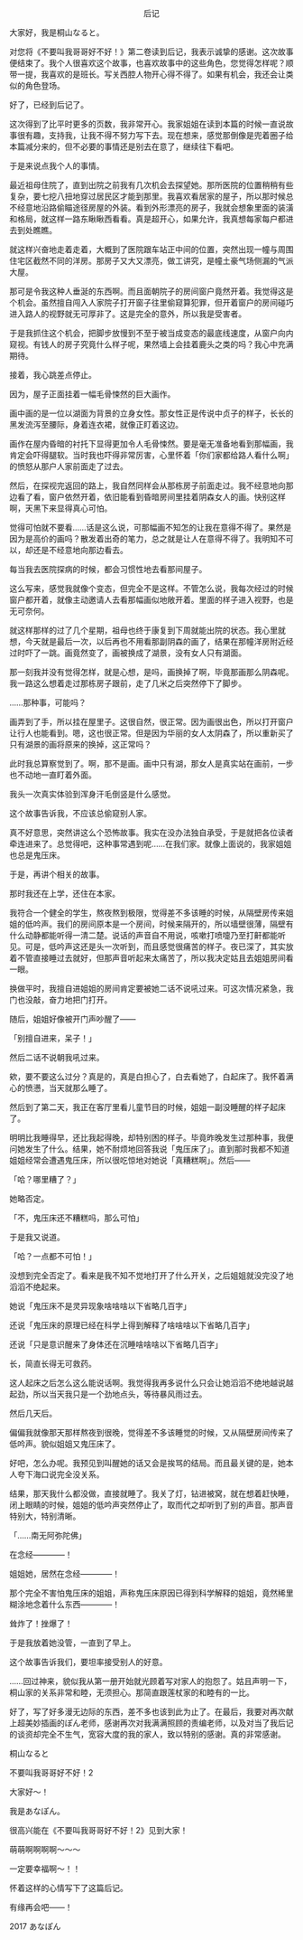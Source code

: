 <p align="center">后记</p>

大家好，我是桐山なると。

对您将《不要叫我哥哥好不好！》第二卷读到后记，我表示诚挚的感谢。这次故事便结束了。我个人很喜欢这个故事，也喜欢故事中的这些角色，您觉得怎样呢？顺带一提，我喜欢的是班长。写关西腔人物开心得不得了。如果有机会，我还会让类似的角色登场。

好了，已经到后记了。

这次得到了比平时更多的页数，我非常开心。我家姐姐在读到本篇的时候一直说故事很有趣，支持我，让我不得不努力写下去。现在想来，感觉那倒像是兜着圈子给本篇减分来的，但不必要的事情还是别去在意了，继续往下看吧。

于是来说点我个人的事情。

最近祖母住院了，直到出院之前我有几次机会去探望她。那所医院的位置稍稍有些复杂，要七挖八扭地穿过居民区才能到那里。我喜欢看居家的屋子，所以那时候总不经意地沿路偷瞄途径房屋的外装。看到外形漂亮的房子，我就会想象里面的装潢和格局，就这样一路东瞅瞅西看看。真是超开心，如果允许，我真想每家每户都进去到处瞧瞧。

就这样兴奋地走着走着，大概到了医院跟车站正中间的位置，突然出现一幢与周围住宅区截然不同的洋房。那房子又大又漂亮，做工讲究，是幢土豪气场侧漏的气派大屋。

那可是令我这种人垂涎的东西啊。而且面朝院子的房间窗户竟然开着。我觉得这是个机会。虽然擅自闯入人家院子打开窗子往里偷窥算犯罪，但开着窗户的房间碰巧进入路人的视野就无可厚非了。这是完全的意外，所以我是受害者。

于是我抓住这个机会，把脚步放慢到不至于被当成变态的最底线速度，从窗户向内窥视。有钱人的房子究竟什么样子呢，果然墙上会挂着鹿头之类的吗？我心中充满期待。

接着，我心跳差点停止。

因为，屋子正面挂着一幅毛骨悚然的巨大画作。

画中画的是一位以湖面为背景的立身女性。那女性正是传说中贞子的样子，长长的黑发流泻至腰际，身着连衣裙，就像正盯着这边。

画作在屋内昏暗的衬托下显得更加令人毛骨悚然。要是毫无准备地看到那幅画，我肯定会吓得腿软。当时我也吓得非常厉害，心里怀着「你们家都给路人看什么啊」的愤怒从那户人家前面走了过去。

然后，在探视完返回的路上，我自然同样会从那栋房子前面走过。我不经意地向那边看了看，窗户依然开着，依旧能看到昏暗房间里挂着阴森女人的画。快别这样啊，天黑下来显得真心可怕。

觉得可怕就不要看……话是这么说，可那幅画不知怎的让我在意得不得了。果然是因为是高价的画吗？散发着出奇的笔力，总之就是让人在意得不得了。我明知不可以，却还是不经意地向那边看去。

每当我去医院探病的时候，都会习惯性地去看那间屋子。

这么写来，感觉我就像个变态，但完全不是这样。不管怎么说，我每次经过的时候窗户都开着，就像主动邀请人去看那幅画似地敞开着。里面的样子进入视野，也是无可奈何。

就这样那样的过了几个星期，祖母也终于康复到下周就能出院的状态。我心里就想，今天就是最后一次，以后再也不用看那副阴森的画了，结果在那幢洋房附近经过时吓了一跳。画竟然变了，画被换成了湖景，没有女人只有湖面。

那一刻我并没有觉得怎样，就是心想，是吗，画换掉了啊，毕竟那画那么阴森呢。我一路这么想着走过那栋房子跟前，走了几米之后突然停下了脚步。

……那种事，可能吗？

画弄到了手，所以挂在屋里子。这很自然，很正常。因为画很出色，所以打开窗户让行人也能看到。嗯，这也很正常。但是因为华丽的女人太阴森了，所以重新买了只有湖景的画将原来的换掉，这正常吗？

此时我总算察觉到了。啊，那不是画。画中只有湖，那女人是真实站在画前，一步也不动地一直盯着外面。

我头一次真实体验到浑身汗毛倒竖是什么感觉。

这个故事告诉我，不应该总偷窥别人家。

真不好意思，突然讲这么个恐怖故事。我实在没办法独自承受，于是就把各位读者牵连进来了。总觉得吧，这种事常遇到呢……在我们家。就像上面说的，我家姐姐也总是鬼压床。

于是，再讲个相关的故事。

那时我还在上学，还住在本家。

我符合一个健全的学生，熬夜熬到极限，觉得差不多该睡的时候，从隔壁房传来姐姐的低吟声。我们的房间原本是一个房间，时候来隔开的，所以墙壁很薄，隔壁有什么动静都能听得一清二楚。说话的声音自不用说，咳嗽打喷嚏乃至打鼾都能听见。可是，低吟声这还是头一次听到，而且感觉很痛苦的样子。夜已深了，其实放着不管直接睡过去就好，但那声音听起来太痛苦了，所以我决定姑且去姐姐房间看一眼。

换做平时，我擅自进姐姐的房间肯定要被她二话不说吼过来。可这次情况紧急，我门也没敲，奋力地把门打开。

随后，姐姐好像被开门声吵醒了——

「别擅自进来，呆子！」

然后二话不说朝我吼过来。

欸，要不要这么过分？真是的，真是白担心了，白去看她了，白起床了。我怀着满心的愤懑，当天就那么睡了。

然后到了第二天，我正在客厅里看儿童节目的时候，姐姐一副没睡醒的样子起床了。

明明比我睡得早，还比我起得晚，却特别困的样子。毕竟昨晚发生过那种事，我便问她发生了什么。结果，她不耐烦地回答我说「鬼压床了」。直到那时我都不知道姐姐经常会遭遇鬼压床，所以很吃惊地对她说「真糟糕啊」。然后——

「哈？哪里糟了？」

她略否定。

「不，鬼压床还不糟糕吗，那么可怕」

于是我又说道。

「哈？一点都不可怕！」

没想到完全否定了。看来是我不知不觉地打开了什么开关，之后姐姐就没完没了地滔滔不绝起来。

她说「鬼压床不是灵异现象啥啥啥以下省略几百字」

还说「鬼压床的原理已经在科学上得到解释了啥啥啥以下省略几百字」

还说「只是意识醒来了身体还在沉睡啥啥啥以下省略几百字」

长，简直长得无可救药。

这人起床之后怎么这么能说话啊。我觉得我再多说什么只会让她滔滔不绝地越说越起劲，所以当天我只是一个劲地点头，等待暴风雨过去。

然后几天后。

偏偏我就像那天那样熬夜到很晚，觉得差不多该睡觉的时候，又从隔壁房间传来了低吟声。貌似姐姐又鬼压床了。

好吧，怎么办呢。我预见到叫醒她的话又会是挨骂的结局。而且最关键的是，她本人夸下海口说完全没关系。

结果，那天我什么都没做，直接就睡了。我关了灯，钻进被窝，就在想着赶快睡，闭上眼睛的时候，姐姐的低吟声突然停止了，取而代之却听到了别的声音。那声音特别大，特别清晰。

「……南无阿弥陀佛」

在念经————！

姐姐她，居然在念经————！

那个完全不害怕鬼压床的姐姐，声称鬼压床原因已得到科学解释的姐姐，竟然稀里糊涂地念着什么东西————！

耸炸了！挫爆了！

于是我放着她没管，一直到了早上。

这个故事告诉我们，要坦率接受别人的好意。

……回过神来，貌似我从第一册开始就光顾着写对家人的抱怨了。姑且声明一下，桐山家的关系非常和睦，无须担心。那简直跟莲杖家的和睦有的一比。

好了，写了好多漫无边际的东西，差不多也该到此为止了。在最后，我要对再次献上超美妙插画的ぽん老师，感谢再次对我满满照顾的责编老师，以及对当了我后记的谈资却完全不生气，宽容大度的我的家人，致以特别的感谢。真的非常感谢。

桐山なると

不要叫我哥哥好不好！2

大家好～！

我是あなぽん。

很高兴能在《不要叫我哥哥好不好！2》见到大家！

萌萌啊啊啊啊～～～

一定要幸福啊～！！

怀着这样的心情写下了这篇后记。

有缘再会吧——！

2017 あなぽん

